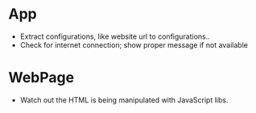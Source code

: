 # App
- Extract configurations, like website url to configurations..
- Check for internet connection; show proper message if not available

# WebPage
- Watch out the HTML is being manipulated with JavaScript libs.

